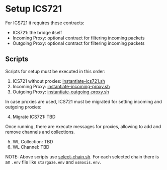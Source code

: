 # Setup ICS721

For ICS721 it requires these contracts:

- ICS721: the bridge itself
- Incoming Proxy: optional contract for filtering incoming packets
- Outgoing Proxy: optional contract for filtering incoming packets

## Scripts

Scripts for setup must be executed in this order:

1. ICS721 without proxies: [instantiate-ics721.sh](./instantiate-ics721.sh)
2. Incoming Proxy: [instantiate-incoming-proxy.sh](./instantiate-incoming-proxy.sh)
3. Outgoing Proxy: [instantiate-outgoing-proxy.sh](instantiate-outgoing-proxy.sh)

In case proxies are used, ICS721 must be migrated for setting incoming and outgoing proxies:

4. Migrate ICS721: TBD

Once running, there are execute messages for proxies, allowing to add and remove channels and collections.

5. WL Collection: TBD
6. WL Channel: TBD

NOTE:
Above scripts use [select-chain.sh](./select-chain.sh). For each selected chain there is an `.env` file like `stargaze.env` and `osmosis.env`.
